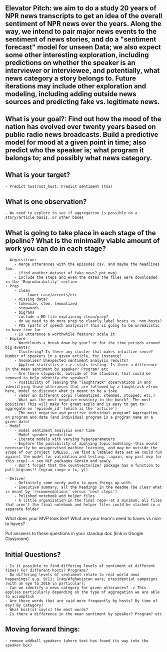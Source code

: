 ## Elevator Pitch: we aim to do a study 20 years of NPR news transcripts to get an idea of the overall sentiment of NPR news over the years.  Along the way, we intend to pair major news events to the sentiment of news stories, and do a "sentiment forecast" model for unseen Data; we also expect some other interesting exploration, including predictions on whether the speaker is an interviewer or interviewee, and potentially, what news category a story belongs to.  Future iterations may include other exploration and modeling, including adding outside news sources and predicting fake vs. legitimate news.


## What is your goal?: Find out how the mood of the nation has evolved over twenty years based on public radio news broadcasts. Build a predictive model for mood at a given point in time; also predict who the speaker is; what program it belongs to; and possibly what news category.

## What is your target? 
    - Predict host/not_host. Predict sentiment (tsa)

## What is one observation?
    - We need to explore to see if aggregation is possible on a story/article basis, or other bases

## What is going to take place in each stage of the pipeline? What is the minimally viable amount of work you can do in each stage?
    - Acquisition: 
        - merge utterances with the episodes csv. and maybe the headlines too.
        - (find another dataset of fake news? pot-mvp)
        - include the steps and even the dates the files were downloaded in the 'Reproducibility' section
    - Prep
        - clean
            - lower case/accents/etc
        - missing data?
        - tokenize, stem, lemmatized 
        - stopwords
        - bigrams
        - include a MD file explaining clean/prep? 
        - do we need to do more prep to clearly label hosts vs. non-hosts?
        - POS (parts of speech analysis)? This is going to be unrealistic to have time for
        - Is utterance a worthwhile feature? scale it
    - Explore
        - Wordclouds-> break down by year? or for the time periods around big events?
        - Clustering? Is there any cluster that makes intuitive sense?  Number of speakers in a given article, for instance?
        - Anomalies? Unexpected sentiment analysis results? 
        - Applied statistics-> i.e. stats testing. Is there a difference in the mean sentiment by speaker? Program? etc
        - Are there stopwords, outside of the standard, that could be removed to help identify the speaker?
        - Possibility of leaving the "laughtrack" observations in and identifying those utterances that are followed by a laughtrack->from here, model to discover what is meant to be a joke
        - vader on different corpi (lemmatized, stemmed, stopped, etc.)
        - What was the most negative newstory in the bunch?  The most positive? This will make for great explo and is easy to get to: aggregate on 'episode_id' (which is the 'article')
        - The most negative and positive individual program? Aggregating on program and date (and individual program is a progran name on a given date)
    - Model
        - model sentiment analysis over time
        - Model speaker prediction
        - Iterate models with varying hyperparameters
        - Explore the possibility of applying topic modeling--this would necessarily be unsupervised machine learning, and may be outside the scope of our project (UNLESS...we find a labeled data set we could run against the model for validation and testing...again, way past mvp for this step)--> see NLP packages Gensim and spaCy
        - Don't forget that the countvectorizer package has a function to pull bigrams!! (ngram_range = (x, y))

    - Deliver
        - Definitely some nerdy audio to open things up with.
        - Executive summary; all the headings in the Readme (be clear what is meant by 'recommendations' versus 'next steps')
        - Polished notebook and helper files
        - A little organization in the final repo--at a minimum, all files that aren't the final notebook and helper files could be stashed in a separate folder


What does your MVP look like? What are your team's need to haves vs nice to haves?


Put answers to these questions in your standup doc (link in Google Classroom)


## Initial Questions?
    - Is it possible to find differing levels of sentiment at different times? For different hosts? Programs?
    - Do differing levels of sentiment relate to real-world news happenings? e.g. 9/11; Iraq/Afghanistan wars; presidential campaigns (with an eye to 2016 in particular); 
    - Can we identify a news category for given utterances? -> This applies particularly depending on the type of aggregation we are able to accomplish
    - Are there words that are said more frequently by hosts? By time of day? By category?
    - What host(s) say(s) the most words? 
    - Is there a difference in the mean sentiment by speaker? Program? etc




## Moving forward things:
    - remove oddball speakers (where text has found its way into the speaker box)
